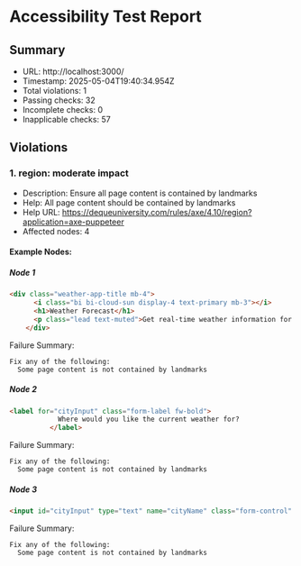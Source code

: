 # Accessibility Test Report

## Summary

- URL: http://localhost:3000/
- Timestamp: 2025-05-04T19:40:34.954Z
- Total violations: 1
- Passing checks: 32
- Incomplete checks: 0
- Inapplicable checks: 57

## Violations

### 1. region: moderate impact

- Description: Ensure all page content is contained by landmarks
- Help: All page content should be contained by landmarks
- Help URL: https://dequeuniversity.com/rules/axe/4.10/region?application=axe-puppeteer
- Affected nodes: 4

#### Example Nodes:

##### Node 1
```html
<div class="weather-app-title mb-4">
      <i class="bi bi-cloud-sun display-4 text-primary mb-3"></i>
      <h1>Weather Forecast</h1>
      <p class="lead text-muted">Get real-time weather information for any city</p>
    </div>
```

Failure Summary:
```
Fix any of the following:
  Some page content is not contained by landmarks
```

##### Node 2
```html
<label for="cityInput" class="form-label fw-bold">
            Where would you like the current weather for?
          </label>
```

Failure Summary:
```
Fix any of the following:
  Some page content is not contained by landmarks
```

##### Node 3
```html
<input id="cityInput" type="text" name="cityName" class="form-control" placeholder="Enter city name..." aria-label="City name" aria-describedby="search-button" required="" autofocus="">
```

Failure Summary:
```
Fix any of the following:
  Some page content is not contained by landmarks
```

